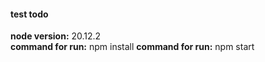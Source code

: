 #### test todo
**node version:** 20.12.2  
**command for run:** npm install
**command for run:** npm start
